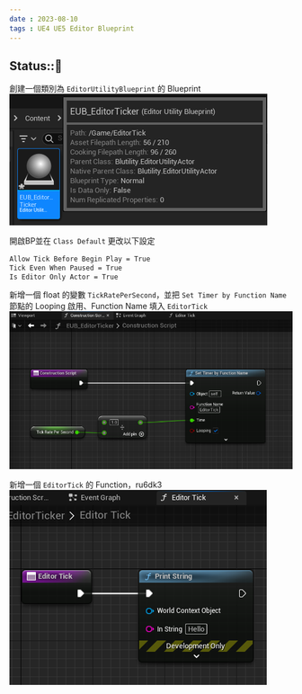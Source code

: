 ```yaml
---
date : 2023-08-10
tags : UE4 UE5 Editor Blueprint
---
```

Status::🌱
---
創建一個類別為 `EditorUtilityBlueprint` 的 Blueprint
![2023-08-10 215357](https://raw.githubusercontent.com/agin0634/DuriShen_DevNote/main/Archives/Images/2023-08-10%20215357.png)

開啟BP並在 `Class Default` 更改以下設定
```
Allow Tick Before Begin Play = True
Tick Even When Paused = True
Is Editor Only Actor = True
```

新增一個 float 的變數 `TickRatePerSecond`，並把 `Set Timer by Function Name` 節點的 Looping 啟用、Function Name 填入 `EditorTick`
![2023-08-10 223246](https://raw.githubusercontent.com/agin0634/DuriShen_DevNote/main/Archives/Images/2023-08-10%20223246.png)

新增一個 `EditorTick` 的 Function，ru6dk3
![2023-08-10 223754](https://raw.githubusercontent.com/agin0634/DuriShen_DevNote/main/Archives/Images/2023-08-10%20223754.png)